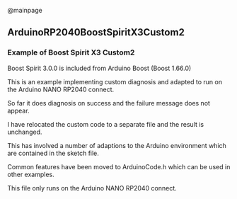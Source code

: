 @mainpage

## ArduinoRP2040BoostSpiritX3Custom2

### Example of Boost Spirit X3 Custom2

Boost Spirit 3.0.0 is included from Arduino Boost (Boost 1.66.0)

This is an example implementing custom diagnosis
and adapted to run on the Arduino NANO RP2040 connect.

So far it does diagnosis on success and the failure message does not appear.

I have relocated the custom code to a separate file and the result is unchanged.

This has involved a number of adaptions to the Arduino environment which are contained in the sketch file.

Common features have been moved to ArduinoCode.h which can be used in other examples.

This file only runs on the Arduino NANO RP2040 connect.
